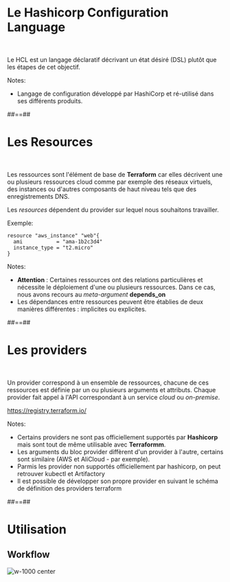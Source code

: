 <!-- .slide: -->

# Le Hashicorp Configuration Language

<br>

Le HCL est un langage déclaratif décrivant un état désiré (DSL) plutôt que les étapes de cet objectif.

Notes:

- Langage de configuration développé par HashiCorp et ré-utilisé dans ses différents produits. 

##==##

<!-- .slide: class="with-code-bg-dark" -->

# Les Resources

<br>

Les ressources sont l'élément de base de **Terraform** car elles décrivent une ou plusieurs ressources cloud comme par exemple des réseaux virtuels, des instances ou d'autres composants de haut niveau tels que des enregistrements DNS.

Les *resources* dépendent du provider sur lequel nous souhaitons travailler.

Exemple:

```hcl-terraform
resource "aws_instance" "web"{
  ami           = "ama-1b2c3d4"
  instance_type = "t2.micro"
}
```

Notes:

- **Attention** : Certaines ressources ont des relations particulières et nécessite le déploiement d'une ou plusieurs ressources. Dans ce cas, nous avons recours au *meta-argument* **depends_on**
- Les dépendances entre ressources peuvent être établies de deux manières différentes : implicites ou explicites.

##==##

# Les providers

<br>

Un provider correspond à un ensemble de ressources, chacune de ces ressources est définie par un ou plusieurs arguments et attributs.
Chaque provider fait appel à l'API correspondant à un service *cloud* ou *on-premise*.

<https://registry.terraform.io/>

Notes:

- Certains providers ne sont pas officiellement supportés par **Hashicorp** mais sont tout de même utilisable avec **Terraformm**.
- Les arguments du bloc provider diffèrent d'un provider à l'autre, certains sont similaire (AWS et AliCloud - par exemple).
- Parmis les provider non supportés officiellement par hashicorp, on peut retrouver kubectl et Artifactory
- Il est possible de développer son propre provider en suivant le schéma de définition des providers terraform

##==##

# Utilisation

## Workflow

![w-1000 center](./assets/images/workflow.png)
